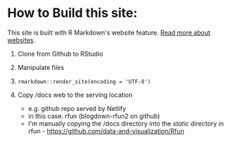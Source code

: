 # How to Build this site:

This site is built with R Markdown's website feature.  [Read more about websites](http://rmarkdown.rstudio.com/lesson-13.html).

1. Clone from Github to RStudio

4. Manipulate files

3. `rmarkdown::render_site(encoding = 'UTF-8')`
    
5. Copy /docs web to the serving location

    - e.g. github repo served by Netlify
    - in this case:  rfun (blogdown-rfun2 on github)
    - I'm manually copying the /docs directory into the *static* directory in rfun - https://github.com/data-and-visualization/Rfun
